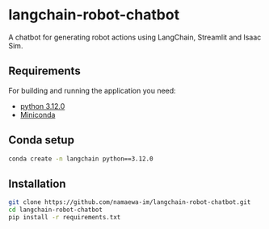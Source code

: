 # langchain-robot-chatbot
A chatbot for generating robot actions using LangChain, Streamlit and Isaac Sim.

## Requirements

For building and running the application you need:

- [python 3.12.0](https://www.python.org/)
- [Miniconda](https://docs.anaconda.com/miniconda/)

## Conda setup

```sh
conda create -n langchain python==3.12.0
```

## Installation

```sh
git clone https://github.com/namaewa-im/langchain-robot-chatbot.git
cd langchain-robot-chatbot
pip install -r requirements.txt
```


